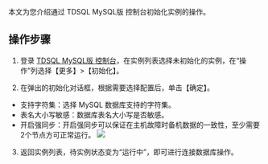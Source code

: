 本文为您介绍通过 TDSQL MySQL版 控制台初始化实例的操作。

## 操作步骤
1. 登录 [TDSQL MySQL版 控制台](https://console.cloud.tencent.com/dcdb)，在实例列表选择未初始化的实例，在“操作”列选择【更多】>【初始化】。

2. 在弹出的初始化对话框，根据需要选择配置后，单击【确定】。
 - 支持字符集：选择 MySQL 数据库支持的字符集。
 - 表名大小写敏感：数据库表名大小写是否敏感。
 -  开启强同步：开启强同步可以保证在主机故障时备机数据的一致性，至少需要2个节点方可正常运行。
![](https://main.qcloudimg.com/raw/2deee0a9b8a0bbc564b3ef1a290f060c.png)
3. 返回实例列表，待实例状态变为“运行中”，即可进行连接数据库操作。

